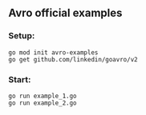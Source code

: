 ## Avro official examples

### Setup:

```
go mod init avro-examples
go get github.com/linkedin/goavro/v2
```

### Start:

```
go run example_1.go
go run example_2.go
```
